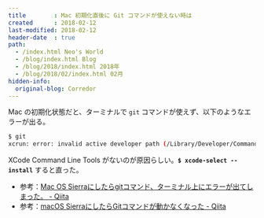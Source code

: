 ```yaml
---
title        : Mac 初期化直後に Git コマンドが使えない時は
created      : 2018-02-12
last-modified: 2018-02-12
header-date  : true
path:
  - /index.html Neo's World
  - /blog/index.html Blog
  - /blog/2018/index.html 2018年
  - /blog/2018/02/index.html 02月
hidden-info:
  original-blog: Corredor
---
```


Mac の初期化状態だと、ターミナルで `git` コマンドが使えず、以下のようなエラーが出る。

```bash
$ git
xcrun: error: invalid active developer path (/Library/Developer/CommandLineTools), missing xcrun at: /Library/Developer/CommandLineTools/usr/bin/xcrun
```

XCode Command Line Tools がないのが原因らしい。**`$ xcode-select --install`** すると直った。

- 参考：[Mac OS Sierraにしたらgitコマンド、ターミナル上にエラーが出てしまった。 - Qiita](https://qiita.com/ARTS_papa/items/60ba305b23dc967bba87)
- 参考：[macOS SierraにしたらGitコマンドが動かなくなった - Qiita](https://qiita.com/n0bisuke/items/0ad33fa466c3de5ac763)

